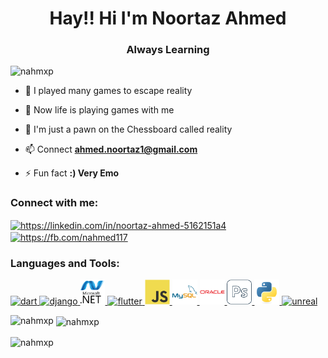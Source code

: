 <h1 align="center">Hay!! Hi I'm Noortaz Ahmed</h1>
<h3 align="center">Always Learning</h3>

<p align="left"> <img src="https://komarev.com/ghpvc/?username=nahmxp&label=Profile%20views&color=0e75b6&style=flat" alt="nahmxp" /> </p>

- 🔭 I played many games to escape reality

- 🌱 Now life is playing games with me

- 👯 I'm just a pawn on the Chessboard called reality

- 📫 Connect **ahmed.noortaz1@gmail.com**

- ⚡ Fun fact **:) Very Emo**

<h3 align="left">Connect with me:</h3>
<p align="left">
<a href="https://linkedin.com/in/https://linkedin.com/in/noortaz-ahmed-5162151a4" target="blank"><img align="center" src="https://raw.githubusercontent.com/rahuldkjain/github-profile-readme-generator/master/src/images/icons/Social/linked-in-alt.svg" alt="https://linkedin.com/in/noortaz-ahmed-5162151a4" height="30" width="40" /></a>
<a href="https://fb.com/https://fb.com/nahmed117" target="blank"><img align="center" src="https://raw.githubusercontent.com/rahuldkjain/github-profile-readme-generator/master/src/images/icons/Social/facebook.svg" alt="https://fb.com/nahmed117" height="30" width="40" /></a>
</p>

<h3 align="left">Languages and Tools:</h3>
<p align="left"> <a href="https://dart.dev" target="_blank" rel="noreferrer"> <img src="https://www.vectorlogo.zone/logos/dartlang/dartlang-icon.svg" alt="dart" width="40" height="40"/> </a> <a href="https://www.djangoproject.com/" target="_blank" rel="noreferrer"> <img src="https://cdn.worldvectorlogo.com/logos/django.svg" alt="django" width="40" height="40"/> </a> <a href="https://dotnet.microsoft.com/" target="_blank" rel="noreferrer"> <img src="https://raw.githubusercontent.com/devicons/devicon/master/icons/dot-net/dot-net-original-wordmark.svg" alt="dotnet" width="40" height="40"/> </a> <a href="https://flutter.dev" target="_blank" rel="noreferrer"> <img src="https://www.vectorlogo.zone/logos/flutterio/flutterio-icon.svg" alt="flutter" width="40" height="40"/> </a> <a href="https://developer.mozilla.org/en-US/docs/Web/JavaScript" target="_blank" rel="noreferrer"> <img src="https://raw.githubusercontent.com/devicons/devicon/master/icons/javascript/javascript-original.svg" alt="javascript" width="40" height="40"/> </a> <a href="https://www.mysql.com/" target="_blank" rel="noreferrer"> <img src="https://raw.githubusercontent.com/devicons/devicon/master/icons/mysql/mysql-original-wordmark.svg" alt="mysql" width="40" height="40"/> </a> <a href="https://www.oracle.com/" target="_blank" rel="noreferrer"> <img src="https://raw.githubusercontent.com/devicons/devicon/master/icons/oracle/oracle-original.svg" alt="oracle" width="40" height="40"/> </a> <a href="https://www.photoshop.com/en" target="_blank" rel="noreferrer"> <img src="https://raw.githubusercontent.com/devicons/devicon/master/icons/photoshop/photoshop-line.svg" alt="photoshop" width="40" height="40"/> </a> <a href="https://www.python.org" target="_blank" rel="noreferrer"> <img src="https://raw.githubusercontent.com/devicons/devicon/master/icons/python/python-original.svg" alt="python" width="40" height="40"/> </a> <a href="https://unrealengine.com/" target="_blank" rel="noreferrer"> <img src="https://raw.githubusercontent.com/kenangundogan/fontisto/036b7eca71aab1bef8e6a0518f7329f13ed62f6b/icons/svg/brand/unreal-engine.svg" alt="unreal" width="40" height="40"/> </a> </p>

<p><img align="left" src="https://github-readme-stats.vercel.app/api/top-langs?username=nahmxp&show_icons=true&locale=en&layout=compact" alt="nahmxp" /></p>

<p>&nbsp;<img align="center" src="https://github-readme-stats.vercel.app/api?username=nahmxp&show_icons=true&locale=en" alt="nahmxp" /></p>

<p><img align="center" src="https://github-readme-streak-stats.herokuapp.com/?user=nahmxp&" alt="nahmxp" /></p>
